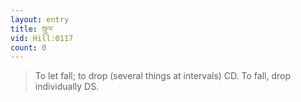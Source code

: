 ```yaml
---
layout: entry
title: ཁྲུལ་
vid: Hill:0117
count: 0
---
```

> To let fall; to drop (several things at intervals) CD\. To fall, drop individually DS\.


